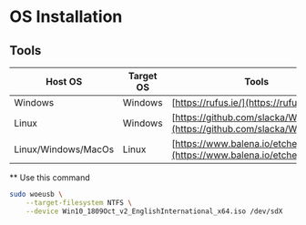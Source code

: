# OS Installation

## Tools

| Host OS             | Target OS | Tools                                                                  |
| ------------------- | --------- | ---------------------------------------------------------------------- |
| Windows             | Windows   | [https://rufus.ie/](https://rufus.ie/)                                 |
| Linux               | Windows   | [https://github.com/slacka/WoeUSB](https://github.com/slacka/WoeUSB)** |
| Linux/Windows/MacOs | Linux     | [https://www.balena.io/etcher/](https://www.balena.io/etcher/)         |

** Use this command 

```sh
sudo woeusb \
    --target-filesystem NTFS \
    --device Win10_1809Oct_v2_EnglishInternational_x64.iso /dev/sdX
```

